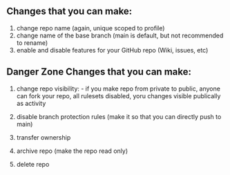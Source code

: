 
## Changes that you can make:
1. change repo name (again, unique scoped to profile)
2. change name of the base branch (main is default, but not recommended to rename)
3. enable and disable features for your GitHub repo (Wiki, issues, etc)

## Danger Zone Changes that you can make:
1. change repo visibility:
	   - if you make repo from private to public, anyone can fork your repo, all rulesets disabled, yoru changes visible publically as activity

2. disable branch protection rules (make it so that you can directly push to main)
3. transfer ownership
4. archive repo (make the repo read only)
5. delete repo